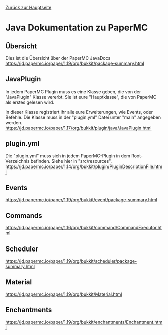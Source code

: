 [Zurück zur Hauptseite](../README.md)

# Java Dokumentation zu PaperMC

## Übersicht

Dies ist die Übersicht über der PaperMC JavaDocs 
https://jd.papermc.io/paper/1.19/org/bukkit/package-summary.html

## JavaPlugin

In jedem PaperMC Plugin muss es eine Klasse geben, die von der "JavaPlugin" Klasse vererbt.
Sie ist eure "Hauptklasse", die von PaperMC als erstes gelesen wird.

In dieser Klasse registriert ihr alle eure Erweiterungen, wie Events, oder Befehle.
Die Klasse muss in der "plugin.yml" Datei unter "main" angegeben werden.
https://jd.papermc.io/paper/1.17/org/bukkit/plugin/java/JavaPlugin.html

## plugin.yml

Die "plugin.yml" muss sich in jedem PaperMC-Plugin in dem Root-Verzeichnis befinden.
Siehe hier in "src/resources".
https://jd.papermc.io/paper/1.14/org/bukkit/plugin/PluginDescriptionFile.html

## Events

https://jd.papermc.io/paper/1.19/org/bukkit/event/package-summary.html

## Commands

https://jd.papermc.io/paper/1.16/org/bukkit/command/CommandExecutor.html

## Scheduler

https://jd.papermc.io/paper/1.19/org/bukkit/scheduler/package-summary.html

## Material

https://jd.papermc.io/paper/1.19/org/bukkit/Material.html

## Enchantments

https://jd.papermc.io/paper/1.19/org/bukkit/enchantments/Enchantment.html

